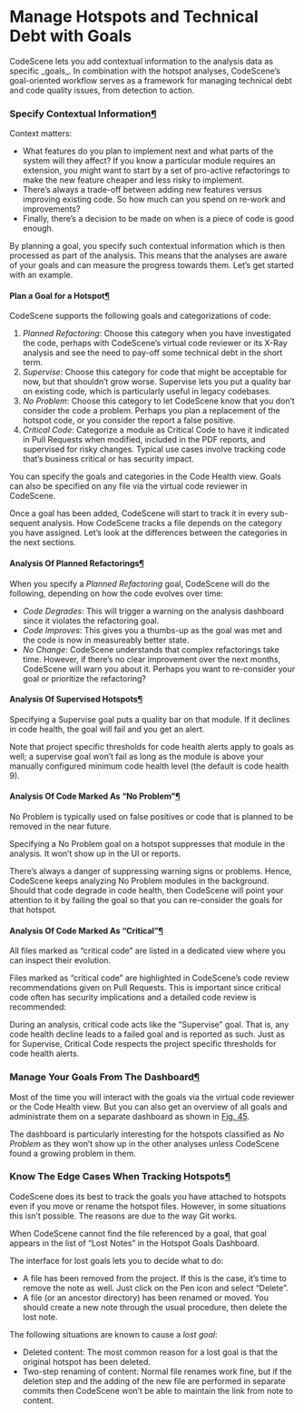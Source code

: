 # Manage Hotspots and Technical Debt with Goals

CodeScene lets you add contextual information to the analysis data as specific \_goals\_. In combination with the hotspot analyses, CodeScene’s goal-oriented workflow serves as a framework for managing technical debt and code quality issues, from detection to action.

### Specify Contextual Information[¶](broken-reference)

Context matters:

* What features do you plan to implement next and what parts of the system will they affect? If you know a particular module requires an extension, you might want to start by a set of pro-active refactorings to make the new feature cheaper and less risky to implement.
* There’s always a trade-off between adding new features versus improving existing code. So how much can you spend on re-work and improvements?
* Finally, there’s a decision to be made on when is a piece of code is good enough.

By planning a goal, you specify such contextual information which is then processed as part of the analysis. This means that the analyses are aware of your goals and can measure the progress towards them. Let’s get started with an example.

#### Plan a Goal for a Hotspot[¶](broken-reference)

CodeScene supports the following goals and categorizations of code:

1. _Planned Refactoring_: Choose this category when you have investigated the code, perhaps with CodeScene’s virtual code reviewer or its X-Ray analysis and see the need to pay-off some technical debt in the short term.
2. _Supervise_: Choose this category for code that might be acceptable for now, but that shouldn’t grow worse. Supervise lets you put a quality bar on existing code, which is particularly useful in legacy codebases.
3. _No Problem_: Choose this category to let CodeScene know that you don’t consider the code a problem. Perhaps you plan a replacement of the hotspot code, or you consider the report a false positive.
4. _Critical Code_: Categorize a module as Critical Code to have it indicated in Pull Requests when modified, included in the PDF reports, and supervised for risky changes. Typical use cases involve tracking code that’s business critical or has security impact.

You can specify the goals and categories in the Code Health view. Goals can also be specified on any file via the virtual code reviewer in CodeScene.

Once a goal has been added, CodeScene will start to track it in every sub-sequent analysis. How CodeScene tracks a file depends on the category you have assigned. Let’s look at the differences between the categories in the next sections.

#### Analysis Of Planned Refactorings[¶](broken-reference)

When you specify a _Planned Refactoring_ goal, CodeScene will do the following, depending on how the code evolves over time:

* _Code Degrades_: This will trigger a warning on the analysis dashboard since it violates the refactoring goal.
* _Code Improves_: This gives you a thumbs-up as the goal was met and the code is now in measureably better state.
* _No Change_: CodeScene understands that complex refactorings take time. However, if there’s no clear improvement over the next months, CodeScene will warn you about it. Perhaps you want to re-consider your goal or prioritize the refactoring?

#### Analysis Of Supervised Hotspots[¶](broken-reference)

Specifying a Supervise goal puts a quality bar on that module. If it declines in code health, the goal will fail and you get an alert.

Note that project specific thresholds for code health alerts apply to goals as well; a supervise goal won’t fail as long as the module is above your manually configured minimum code health level (the default is code health 9).

#### Analysis Of Code Marked As “No Problem”[¶](broken-reference)

No Problem is typically used on false positives or code that is planned to be removed in the near future.

Specifying a No Problem goal on a hotspot suppresses that module in the analysis. It won’t show up in the UI or reports.

There’s always a danger of suppressing warning signs or problems. Hence, CodeScene keeps analyzing No Problem modules in the background. Should that code degrade in code health, then CodeScene will point your attention to it by failing the goal so that you can re-consider the goals for that hotspot.

#### Analysis Of Code Marked As “Critical”[¶](broken-reference)

All files marked as “critical code” are listed in a dedicated view where you can inspect their evolution.

Files marked as “critical code” are highlighted in CodeScene’s code review recommendations given on Pull Requests. This is important since critical code often has security implications and a detailed code review is recommended:

During an analysis, critical code acts like the “Supervise” goal. That is, any code health decline leads to a failed goal and is reported as such. Just as for Supervise, Critical Code respects the project specific thresholds for code health alerts.

### Manage Your Goals From The Dashboard[¶](broken-reference)

Most of the time you will interact with the goals via the virtual code reviewer or the Code Health view. But you can also get an overview of all goals and administrate them on a separate dashboard as shown in [Fig. 45](broken-reference).

The dashboard is particularly interesting for the hotspots classified as _No Problem_ as they won’t show up in the other analyses unless CodeScene found a growing problem in them.

### Know The Edge Cases When Tracking Hotspots[¶](broken-reference)

CodeScene does its best to track the goals you have attached to hotspots even if you move or rename the hotspot files. However, in some situations this isn’t possible. The reasons are due to the way Git works.

When CodeScene cannot find the file referenced by a goal, that goal appears in the list of “Lost Notes” in the Hotspot Goals Dashboard.

The interface for lost goals lets you to decide what to do:

* A file has been removed from the project. If this is the case, it’s time to remove the note as well. Just click on the Pen icon and select “Delete”.
* A file (or an ancestor directory) has been renamed or moved. You should create a new note through the usual procedure, then delete the lost note.

The following situations are known to cause a _lost goal_:

* Deleted content: The most common reason for a lost goal is that the original hotspot has been deleted.
* Two-step renaming of content: Normal file renames work fine, but if the deletion step and the adding of the new file are performed in separate commits then CodeScene won’t be able to maintain the link from note to content.
